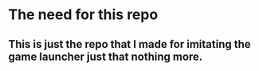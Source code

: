 # The need for this repo 

## This is just the repo that I made for imitating the game launcher just that nothing more.
